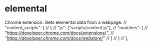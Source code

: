 # elemental
Chrome extension. Gets elemental data from a webpage.
  // "content_scripts": [
  //   {
  //     "js": ["scripts/content.js"],
  //     "matches": [
  //       "https://developer.chrome.com/docs/extensions/*",
  //       "https://developer.chrome.com/docs/webstore/*"
  //     ]
  //   }
  // ],